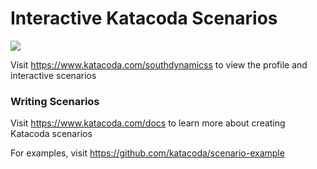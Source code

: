 # Interactive Katacoda Scenarios

[![](http://shields.katacoda.com/katacoda/southdynamicss/count.svg)](https://www.katacoda.com/southdynamicss "Get your profile on Katacoda.com")

Visit https://www.katacoda.com/southdynamicss to view the profile and interactive scenarios

### Writing Scenarios
Visit https://www.katacoda.com/docs to learn more about creating Katacoda scenarios

For examples, visit https://github.com/katacoda/scenario-example
